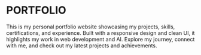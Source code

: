 # PORTFOLIO
This is my personal portfolio website showcasing my projects, skills, certifications, and experience. Built with a responsive design and clean UI, it highlights my work in web development and AI. Explore my journey, connect with me, and check out my latest projects and achievements.

